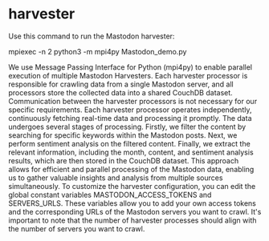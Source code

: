 # harvester

Use this command to run the Mastodon harvester:

mpiexec -n 2 python3 -m mpi4py Mastodon_demo.py

We use Message Passing Interface for Python (mpi4py) to enable parallel execution of multiple Mastodon Harvesters. Each harvester processor is responsible for crawling data from a single Mastodon server, and all processors store the collected data into a shared CouchDB dataset. Communication between the harvester processors is not necessary for our specific requirements.
Each harvester processor operates independently, continuously fetching real-time data and processing it promptly. The data undergoes several stages of processing. Firstly, we filter the content by searching for specific keywords within the Mastodon posts. Next, we perform sentiment analysis on the filtered content. Finally, we extract the relevant information, including the month, content, and sentiment analysis results, which are then stored in the CouchDB dataset.
This approach allows for efficient and parallel processing of the Mastodon data, enabling us to gather valuable insights and analysis from multiple sources simultaneously. 
To customize the harvester configuration, you can edit the global constant variables MASTODON_ACCESS_TOKENS and SERVERS_URLS. These variables allow you to add your own access tokens and the corresponding URLs of the Mastodon servers you want to crawl. It's important to note that the number of harvester processes should align with the number of servers you want to crawl.
